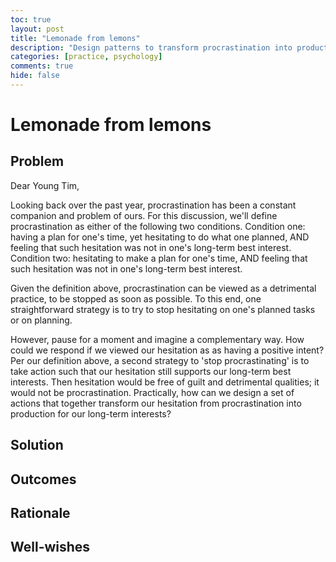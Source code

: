 ```yaml
---
toc: true
layout: post
title: "Lemonade from lemons"
description: "Design patterns to transform procrastination into production."
categories: [practice, psychology]
comments: true
hide: false
---
```



# Lemonade from lemons


## Problem

Dear Young Tim,

Looking back over the past year,
procrastination has been a constant companion and problem of ours.
For this discussion,
we'll define procrastination
as either of the following two conditions.
Condition one:
having a plan for one's time,
yet hesitating to do what one planned,
AND feeling that such hesitation
was not in one's long-term best interest.
Condition two:
hesitating to make a plan for one's time,
AND feeling that such hesitation
was not in one's long-term best interest.

Given the definition above,
procrastination can be viewed as a detrimental practice,
to be stopped as soon as possible.
To this end, one straightforward strategy is to
try to stop hesitating on one's planned tasks or on planning.

However, pause for a moment and imagine a complementary way.
How could we respond if we viewed our hesitation as
as having a positive intent?
Per our definition above,
a second strategy to 'stop procrastinating'
is to take action such that
our hesitation still supports our long-term best interests.
Then hesitation would be free of guilt and detrimental qualities;
it would not be procrastination.
Practically, how can we design a set of actions that together
transform our hesitation from procrastination into production
for our long-term interests?


## Solution




## Outcomes




## Rationale




## Well-wishes

